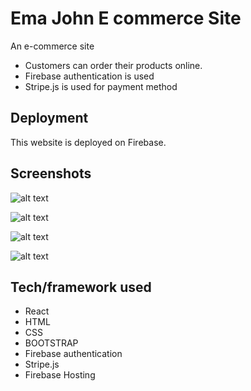 
# Ema John E commerce Site
An e-commerce site  
- Customers can order their products online. 
- Firebase authentication is used
- Stripe.js is used for payment method


## Deployment
This website is deployed on Firebase.

## Screenshots

![alt text](https://i.ibb.co/4WZcnLV/screenshot-ema-john-1.png)

![alt text](https://i.ibb.co/X8pcpf9/screenshot-ema-john-2.png)

![alt text](https://i.ibb.co/TvVVZKh/screenshot-ema-john-3.png)

![alt text](https://i.ibb.co/qJKCwSp/screenshot-ema-john-4.png)


## Tech/framework used
- React
- HTML
- CSS
- BOOTSTRAP
- Firebase authentication
- Stripe.js
- Firebase Hosting
